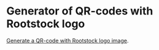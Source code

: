 # Generator of QR-codes with Rootstock logo

[Generate a QR-code with Rootstock logo image](https://iov-qr-codes.netlify.app/).
